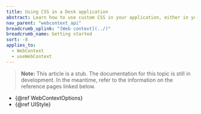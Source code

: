 ```yaml
---
title: Using CSS in a Desk application
abstract: Learn how to use custom CSS in your application, either in your source code or from a file
nav_parent: "webcontext_api"
breadcrumb_uplink: "[Web context](../)"
breadcrumb_name: Getting started
sort: -8
applies_to:
  - WebContext
  - useWebContext
---
```


<!-- TODO(stub) -->

> **Note:** This article is a stub. The documentation for this topic is still in development. In the meantime, refer to the information on the reference pages linked below.

- {@ref WebContextOptions}
- {@ref UIStyle}
